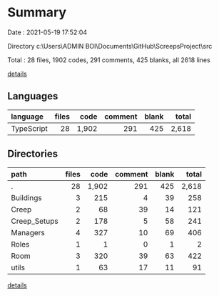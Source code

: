 # Summary

Date : 2021-05-19 17:52:04

Directory c:\Users\ADMIN BOI\Documents\GitHub\ScreepsProject\src

Total : 28 files,  1902 codes, 291 comments, 425 blanks, all 2618 lines

[details](details.md)

## Languages
| language | files | code | comment | blank | total |
| :--- | ---: | ---: | ---: | ---: | ---: |
| TypeScript | 28 | 1,902 | 291 | 425 | 2,618 |

## Directories
| path | files | code | comment | blank | total |
| :--- | ---: | ---: | ---: | ---: | ---: |
| . | 28 | 1,902 | 291 | 425 | 2,618 |
| Buildings | 3 | 215 | 4 | 39 | 258 |
| Creep | 2 | 68 | 39 | 14 | 121 |
| Creep_Setups | 2 | 178 | 5 | 58 | 241 |
| Managers | 4 | 327 | 10 | 69 | 406 |
| Roles | 1 | 1 | 0 | 1 | 2 |
| Room | 3 | 320 | 39 | 63 | 422 |
| utils | 1 | 63 | 17 | 11 | 91 |

[details](details.md)